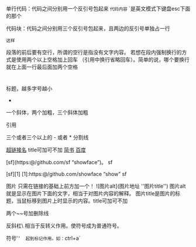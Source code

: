 单行代码：代码之间分别用一个反引号包起来
`代码内容`
`是英文模式下键盘esc下面的那个

代码块：代码之间分别用三个反引号包起来，且两边的反引号单独占一行
```
这样
```

段落的前后要有空行，所谓的空行是指没有文字内容。
若想在段内强制换行的方式是使用两个以上空格加上回车
（引用中换行省略回车）。简单的说，哪个要换行就在上面一行最后面加两个空格




# 
标题，越多字号越小

* 
一个斜体，两个加粗，三个斜体加粗

>
引用

三个或者三个以上的 - 或者 * 分割线

[超链接名](超链接地址 "超链接title")
title可加可不加
[简书](http://jianshu.com)
[百度](http://baidu.com)

[sf](https:@/github.com/sf “showface”)。
sf

[sf][1]
[1]:https:@/github.com/showface “show”
sf




图片  只需在链接的基础上前方加一个！
![图片alt](图片地址 ''图片title'')
图片alt就是显示在图片下面的文字，相当于对图片内容的解释。
图片title是图片的标题，当鼠标移到图片上时显示的内容。title可加可不加

两个~~号加删除线

反斜杠\    相当于反转义作用。使符号成为普通符号。

符号’`’  起到标记作用。如：`ctrl+a`

